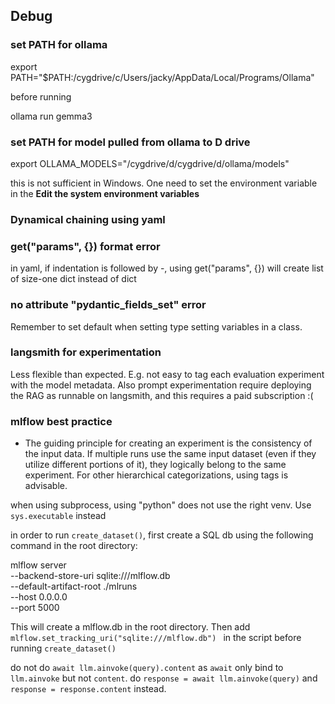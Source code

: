 ## Debug

### set PATH for ollama
export PATH="$PATH:/cygdrive/c/Users/jacky/AppData/Local/Programs/Ollama"

before running

ollama run gemma3

### set PATH for model pulled from ollama to D drive

export OLLAMA_MODELS="/cygdrive/d/cygdrive/d/ollama/models"

this is not sufficient in Windows. One need to set the environment variable in the **Edit the 
system environment variables**


### Dynamical chaining using yaml

### get("params", {}) format error

in yaml, if indentation is followed by -, using get("params", {})
will create list of size-one dict instead of dict

### no attribute "__pydantic_fields_set__" error
Remember to set default when setting type setting variables in a class.

### langsmith for experimentation
Less flexible than expected. E.g. not easy to tag each evaluation experiment with the model
metadata. Also prompt experimentation require deploying the RAG as runnable on langsmith,
and this requires a paid subscription :(

### mlflow best practice
- The guiding principle for creating an experiment is the consistency of the input data. 
  If multiple runs use the same input dataset (even if they utilize different portions of it), 
  they logically belong to the same experiment. For other hierarchical categorizations, 
  using tags is advisable.
  
when using subprocess, using "python" does not use the right venv. Use `sys.executable` instead

in order to run `create_dataset()`, first create a SQL db using the following command in the 
root directory:

mlflow server \
  --backend-store-uri sqlite:///mlflow.db \
  --default-artifact-root ./mlruns \
  --host 0.0.0.0 \
  --port 5000

This will create a mlflow.db in the root directory. Then add `mlflow.set_tracking_uri("sqlite:///mlflow.db")
` in the script before running `create_dataset()`


do not do `await llm.ainvoke(query).content` as `await` only bind to `llm.ainvoke` but not `content`.
do `response = await llm.ainvoke(query)` and `response = response.content` instead.